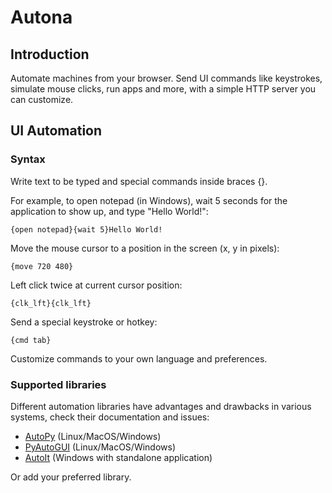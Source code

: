 # Autona

## Introduction
Automate machines from your browser. Send UI commands like keystrokes, simulate mouse clicks, run apps and more, with a simple HTTP server you can customize.

## UI Automation

### Syntax
Write text to be typed and special commands inside braces {}. 

For example, to open notepad (in Windows), wait 5 seconds for the application to show up, and type "Hello World!":
```
{open notepad}{wait 5}Hello World!
```

Move the mouse cursor to a position in the screen (x, y in pixels):
```
{move 720 480}
```

Left click twice at current cursor position:
```
{clk_lft}{clk_lft}
```

Send a special keystroke or hotkey:
```
{cmd tab}
```

Customize commands to your own language and preferences.

### Supported libraries
Different automation libraries have advantages and drawbacks in various systems, check their documentation and issues:

* [AutoPy](https://github.com/autopilot-rs/autopy#installation) (Linux/MacOS/Windows)
* [PyAutoGUI](https://github.com/asweigart/pyautogui) (Linux/MacOS/Windows)
* [AutoIt](https://www.autoitscript.com/site/autoit/downloads/) (Windows with standalone application)

Or add your preferred library.